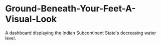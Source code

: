 # Ground-Beneath-Your-Feet-A-Visual-Look
A dashboard displaying the Indian Subcontinent State's decreasing water level.

